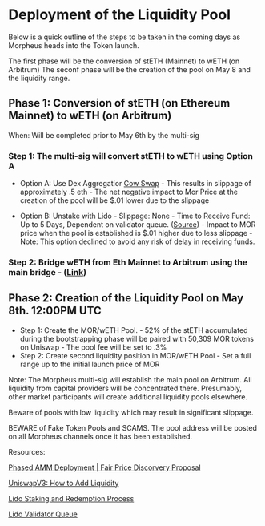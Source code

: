 # Deployment of the Liquidity Pool

Below is a quick outline of the steps to be taken in the coming days as Morpheus heads into the Token launch. 

The first phase will be the conversion of stETH (Mainnet) to wETH (on Arbitrum)
The seconf phase will be the creation of the pool on May 8 and the liquidity range. 


## Phase 1: Conversion of stETH (on Ethereum Mainnet) to wETH (on Arbitrum)
When: Will be completed prior to May 6th by the multi-sig

### Step 1: The multi-sig will convert stETH to wETH using Option A

- Option A: Use Dex Aggregatior  [Cow Swap](https://swap.cow.fi/#/1/swap/WETH)
        - This results in slippage of approximately .5 eth 
        - The net negative impact to Mor Price at the creation of the pool will be $.01 lower due to the slippage

- Option B: Unstake with Lido 
        - Slippage: None
        - Time to Receive Fund: Up to 5 Days, Dependent on validator queue. ([Source](https://stake.lido.fi/wrap))
        - Impact to MOR price when the pool is established is $.01 higher due to less slippage
        - Note: This option declined to avoid any risk of delay in receiving funds.

### Step 2: Bridge wETH from Eth Mainnet to Arbitrum using the main bridge - ([Link](https://bridge.arbitrum.io))


## Phase 2: Creation of the Liquidity Pool on May 8th. 12:00PM UTC

- Step 1: Create the MOR/wETH Pool.
      - 52% of the stETH accumulated during the bootstrapping phase will be paired with 50,309 MOR tokens on Uniswap
      - The pool fee will be set to .3%
- Step 2: Create second liquidity position in MOR/wETH Pool
      - Set a full range up to the initial launch price of MOR

Note: The Morpheus multi-sig will establish the main pool on Arbitrum. All liquidity from capital providers will be concentrated there. Presumably, other market participants will create additional liquidity pools elsewhere.

Beware of pools with low liquidity which may result in significant slippage. 

BEWARE of Fake Token Pools and SCAMS. The pool address will be posted on all Morpheus channels once it has been established. 

Resources:

[Phased AMM Deployment | Fair Price Discorvery Proposal](https://github.com/MorpheusAIs/Docs/blob/main/!KEYDOCS%20README%20FIRST!/Phased%20AMM%20Deployment%20and%20Fair%20Price%20Discovery.md) 

[UniswapV3: How to Add Liquidity](https://support.uniswap.org/hc/en-us/articles/7423194619661-How-to-add-liquidity-to-Uniswap-v3) 

[Lido Staking and Redemption Process](https://stake.lido.fi/wrap)

[Lido Validator Queue](https://www.validatorqueue.com/ )
